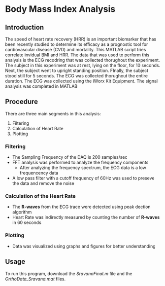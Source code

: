 # Body Mass Index Analysis

## Introduction
The speed of heart rate recovery (HRR) is an important biomarker that has been recently studied to determine its efficacy as a prognostic tool for cardiovascular disease (CVD) and mortality. This MATLAB script tries correlate invidual BMI and HRR. The data that was used to perform this analysis is the ECG recodring that was collected thorughout the experiment. The subject in this experiment was at rest, lying on the floor, for 10 seconds. Next, the subject went to upright standing position. FInally, the subject stood still for 5 seconds. The ECG was collected thorughout the entire duration. The ECG was collected using the iWorx Kit Equipment. The signal analysis was completed in MATLAB

## Procedure
There are three main segments in this analysis:
1. Filtering
2. Calculation of Heart Rate
3. Plotting

### Filtering
- The Sampling Frequency of the DAQ is 200 samples/sec
- FFT analysis was performed to analyze the frequency components
  - After analyzing the frequency spectrum, the ECG data is a low frequencency data
- A low pass filter with a cutoff frequency of 60Hz was used to preseve the data and remove the noise

### Calculation of the Heart Rate
- The **R-waves** from the ECG trace were detected using peak dection algorithm
- Heart Rate was indirectly measured by counting the number of **R-waves** in 60 seconds

### Plotting
 - Data was visualized using graphs and figures for better understanding

## Usage
To run this program, download the *SravanaFinal.m* file and the *OrthoData_Sravana.mat* files. 

